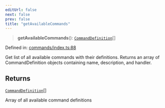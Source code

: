 ```yaml
---
editUrl: false
next: false
prev: false
title: "getAvailableCommands"
---
```


> **getAvailableCommands**(): [`CommandDefinition`](/fabr/docs/api/commands/interfaces/commanddefinition/)[]

Defined in: [commands/index.ts:88](https://github.com/yashjawale/fabr/blob/f01b72cf78714226de776336ec5f87a5b71f2c78/src/commands/index.ts#L88)

Get list of all available commands with their definitions.
Returns an array of CommandDefinition objects containing name, description, and handler.

## Returns

[`CommandDefinition`](/fabr/docs/api/commands/interfaces/commanddefinition/)[]

Array of all available command definitions
